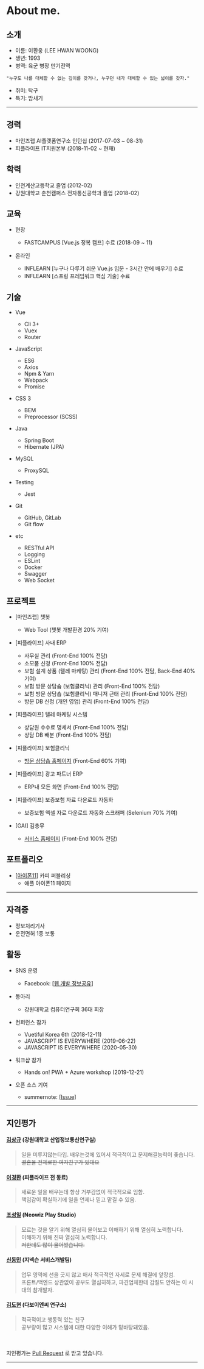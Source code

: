 # About me.

## 소개

* 이름: 이환웅 (LEE HWAN WOONG)
* 생년: 1993
* 병역: 육군 병장 만기전역

```
"누구도 나를 대체할 수 없는 깊이를 갖거나, 누구던 내가 대체할 수 있는 넓이를 갖자."
```

* 취미: 탁구
* 특기: 밤새기


---


## 경력

* 마인즈랩 AI플랫폼연구소 인턴십 (2017-07-03 ~ 08-31)
* 피플라이프 IT지원본부 (2018-11-02 ~ 현재)

## 학력

* 인천계산고등학교 졸업 (2012-02)
* 강원대학교 춘천캠퍼스 전자통신공학과 졸업 (2018-02)

## 교육

* 현장
  - FASTCAMPUS [Vue.js 정복 캠프] 수료 (2018-09 ~ 11)

* 온라인
  - INFLEARN [누구나 다루기 쉬운 Vue.js 입문 - 3시간 안에 배우기] 수료
  - INFLEARN [스프링 프레임워크 핵심 기술] 수료

## 기술

* Vue
  - Cli 3+
  - Vuex
  - Router

* JavaScript
  - ES6
  - Axios
  - Npm & Yarn
  - Webpack
  - Promise

* CSS 3
  - BEM
  - Preprocessor (SCSS)

* Java
  - Spring Boot
  - Hibernate (JPA)

* MySQL
  - ProxySQL

* Testing
  - Jest

* Git
  - GitHub, GitLab
  - Git flow

* etc
  - RESTful API
  - Logging
  - ESLint
  - Docker
  - Swagger
  - Web Socket

## 프로젝트

* [마인즈랩] 챗봇
  - Web Tool (챗봇 개발환경 20% 기여)

* [피플라이프] 사내 ERP
  - 사무실 관리 (Front-End 100% 전담)
  - 소모품 신청 (Front-End 100% 전담)
  - 보험 설계 상품 (텔레 마케팅) 관리 (Front-End 100% 전담, Back-End 40% 기여)
  - 보험 방문 상담숍 (보험클리닉) 관리 (Front-End 100% 전담)
  - 보험 방문 상담숍 (보험클리닉) 매니저 근태 관리 (Front-End 100% 전담)
  - 방문 DB 신청 (개인 영업) 관리 (Front-End 100% 전담)

* [피플라이프] 텔레 마케팅 시스템
  - 상담원 수수료 명세서 (Front-End 100% 전담)
  - 상담 DB 배분 (Front-End 100% 전담)

* [피플라이프] 보험클리닉
  - [방문 상담숍 홈페이지](https://www.bohumclinic.com/shop) (Front-End 60% 기여)
  
* [피플라이프] 광고 파트너 ERP
  - ERP내 모든 화면 (Front-End 100% 전담)

* [피플라이프] 보증보험 자료 다운로드 자동화
  - 보증보험 엑셀 자료 다운로드 자동화 스크래퍼 (Selenium 70% 기여)

* [GAI] 김총무
  - [서비스 홈페이지](http://dev.fcworld.kr:31300) (Front-End 100% 전담)

## 포트폴리오

* [[아이폰11](https://louis-apple.netlify.com/)] 카피 퍼블리싱
  - 애플 아이폰11 페이지

---

## 자격증

* 정보처리기사
* 운전면허 1종 보통


## 활동

* SNS 운영
  - Facebook: [[웹 개발 정보공유](https://www.facebook.com/WebDevShare/)]

* 동아리
  - 강원대학교 컴퓨터연구회 36대 회장

* 컨퍼런스 참가
  - Vuetiful Korea 6th (2018-12-11)
  - JAVASCRIPT IS EVERYWHERE (2019-06-22)
  - JAVASCRIPT IS EVERYWHERE (2020-05-30)
  
* 워크샵 참가
  - Hands on! PWA + Azure workshop (2019-12-21)
  
* 오픈 소스 기여
  - summernote: [[Issue]](https://github.com/summernote/summernote/issues/3537)

---

## 지인평가

  #### [김상규](https://anroniogi.github.io/) (강원대학교 산업정보통신연구실)
  > 일을 미루지않는타입. 배우는것에 있어서 적극적이고 문제해결능력이 좆습니다.<br>
  ~~결혼을 전제로한 여자친구가 있대요~~

  #### [이경환](https://blog.khwan.kr/) (피플라이프 전 동료)
  > 새로운 일을 배우는데 항상 거부감없이 적극적으로 임함.<br>
  책임감이 확실하기에 일을 언제나 믿고 맡길 수 있음.

  #### [조성일](https://github.com/cho7052002) (Neowiz Play Studio)
  > 모르는 것을 알기 위해 열심히 물어보고 이해하기 위해 열심히 노력합니다.<br>
  이해하기 위해 진짜 열심히 노력합니다.<br>
  ~~저한테도 많이 물어봤습니다.~~
  
  #### [신동민](https://github.com/Shin-Dong-Min) (지넥슨 서비스개발팀)
  > 업무 영역에 선을 긋지 않고 매사 적극적인 자세로 문제 해결에 앞장섬.<br>
   프론트/백엔드 상관없이 공부도 열심히하고, 파견업체한테 갑질도 안하는 이 시대의 참개발자.

  #### [김도현](https://github.com/GG-O-BP) (다보이엔씨 연구소)
  > 적극적이고 행동력 있는 친구<br>
   공부량이 많고 시스템에 대한 다양한 이해가 밑바탕돼있음.

<br><br>
지인평가는 [Pull Request](https://github.com/es5es5/resume/pulls) 로 받고 있습니다.

---
